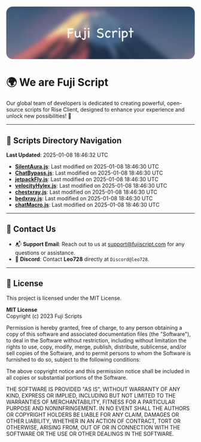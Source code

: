 ![Banner](.github/b.webp)

# 🌍 **We are Fuji Script**

Our global team of developers is dedicated to creating powerful, open-source scripts for Rise Client, designed to enhance your experience and unlock new possibilities! 🌟

---
<!-- SCRIPTS_NAVIGATION_START -->
## 📂 **Scripts Directory Navigation**

**Last Updated**: 2025-01-08 18:46:32 UTC

- **[SilentAura.js](scripts/SilentAura.js)**: Last modified on 2025-01-08 18:46:30 UTC
- **[ChatBypass.js](scripts/ChatBypass.js)**: Last modified on 2025-01-08 18:46:30 UTC
- **[jetpackFly.js](scripts/jetpackFly.js)**: Last modified on 2025-01-08 18:46:30 UTC
- **[velocityHylex.js](scripts/velocityHylex.js)**: Last modified on 2025-01-08 18:46:30 UTC
- **[chestxray.js](scripts/chestxray.js)**: Last modified on 2025-01-08 18:46:30 UTC
- **[bedxray.js](scripts/bedxray.js)**: Last modified on 2025-01-08 18:46:30 UTC
- **[chatMacro.js](scripts/chatMacro.js)**: Last modified on 2025-01-08 18:46:30 UTC

<!-- SCRIPTS_NAVIGATION_END -->

---

## 💬 **Contact Us**  
- 📬 **Support Email**: Reach out to us at [support@fujiscript.com](mailto:support@fujiscript.com) for any questions or assistance.  
- 💬 **Discord**: Contact **Leo728** directly at `Discord@leo728`.

---

## 📜 **License**

This project is licensed under the MIT License.  

**MIT License**  
Copyright (c) 2023 Fuji Scripts  

Permission is hereby granted, free of charge, to any person obtaining a copy of this software and associated documentation files (the "Software"), to deal in the Software without restriction, including without limitation the rights to use, copy, modify, merge, publish, distribute, sublicense, and/or sell copies of the Software, and to permit persons to whom the Software is furnished to do so, subject to the following conditions:  

The above copyright notice and this permission notice shall be included in all copies or substantial portions of the Software.  

THE SOFTWARE IS PROVIDED "AS IS", WITHOUT WARRANTY OF ANY KIND, EXPRESS OR IMPLIED, INCLUDING BUT NOT LIMITED TO THE WARRANTIES OF MERCHANTABILITY, FITNESS FOR A PARTICULAR PURPOSE AND NONINFRINGEMENT. IN NO EVENT SHALL THE AUTHORS OR COPYRIGHT HOLDERS BE LIABLE FOR ANY CLAIM, DAMAGES OR OTHER LIABILITY, WHETHER IN AN ACTION OF CONTRACT, TORT OR OTHERWISE, ARISING FROM, OUT OF OR IN CONNECTION WITH THE SOFTWARE OR THE USE OR OTHER DEALINGS IN THE SOFTWARE.  

